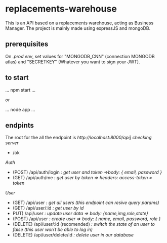 # replacements-warehouse
This is an API based on a replacements warehouse, acting as Business Manager. The project is mainly made using expressJS and mongoDB. 

## prerequisites
On _.prod.env_, set values for "MONGODB_CNN" (connection MONGODB atlas) and "SECRETKEY" (Whatever you want to sign your JWT).

## to start
...
npm start
...

_or_

...
node app
...

## endpints
The root for the all the endpoint is _http://localhost:8000/api]_
_checking server_
* /ok

_Auth_
*   (POST) /api/auth/login _:_ 
    _get user and token =>body: { email, password }_
*   (GET) /api/auth/me _:_ 
    _get user by token => headers: access-token = token_

_User_
*   (GET) /api/user _:_
    _get all users (this endpoint can resive query params)_
*   (GET) /api/user/:id _:_
    _get user by id_
*   PUT) /api/user _:_
    _update user data => body: {name,img,role,state}_
*   (POST) /api/user _:_
    _create user => body: { name, email, password, role }_
*   (DELETE) /api/user/:id (recomended) _:_
    _switch the state of an user to false (this user won´t be able to log in)_
*   (DELETE) /api/user/delete/id _:_
    _delete user in our database_
